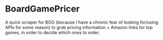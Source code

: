 # BoardGamePricer

A quick scraper for BGG (because I have a chronic fear of looking for/using APIs for some reason) to grab pricing information + Amazon links for top games, in order to decide which ones to order. 